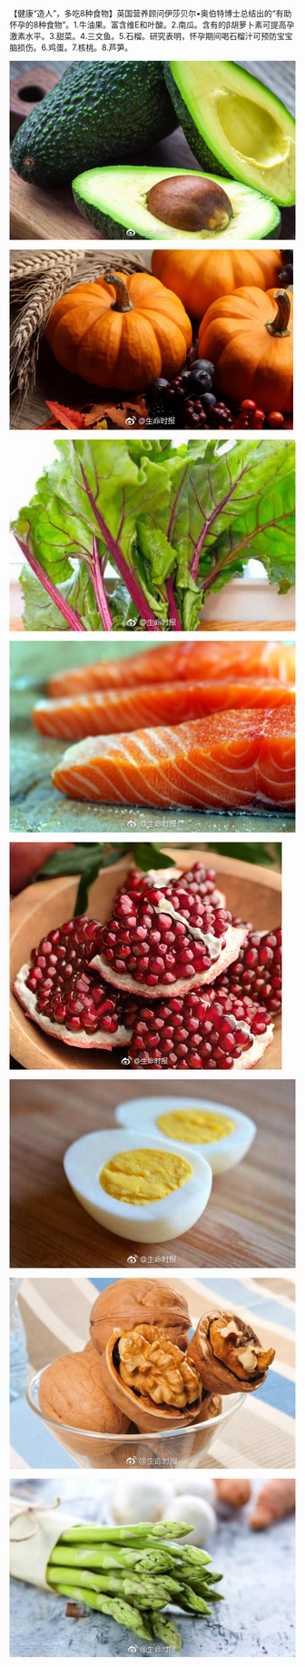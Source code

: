 【健康“造人”，多吃8种食物】英国营养顾问伊莎贝尔•奥伯特博士总结出的“有助怀孕的8种食物”。1.牛油果。富含维E和叶酸。2.南瓜。含有的β胡萝卜素可提高孕激素水平。3.甜菜。4.三文鱼。5.石榴。研究表明，怀孕期间喝石榴汁可预防宝宝脑损伤。6.鸡蛋。7.核桃。8.芦笋。

![](img/健康“造人”，多吃8种食物.jpg)

![](img/健康“造人”，多吃8种食物2.jpg)

![](img/健康“造人”，多吃8种食物3.jpg)

![](img/健康“造人”，多吃8种食物4.jpg)

![](img/健康“造人”，多吃8种食物5.jpg)

![](img/健康“造人”，多吃8种食物6.jpg)

![](img/健康“造人”，多吃8种食物7.jpg)

![](img/健康“造人”，多吃8种食物8.jpg)
